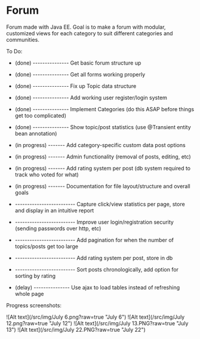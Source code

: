 Forum
=====

Forum made with Java EE. Goal is to make a forum with modular, customized views for each category to suit different categories and communities.

To Do:

* (done) --------------- Get basic forum structure up
* (done) --------------- Get all forms working properly
* (done) --------------- Fix up Topic data structure
* (done) --------------- Add working user register/login system
* (done) --------------- Implement Categories (do this ASAP before things get too complicated)
* (done) --------------- Show topic/post statistics (use @Transient entity bean annotation)

* (in progress) ------- Add category-specific custom data post options
* (in progress) ------- Admin functionality (removal of posts, editing, etc)
* (in progress) ------- Add rating system per post (db system required to track who voted for what)
* (in progress) ------- Documentation for file layout/structure and overall goals

* ------------------------- Capture click/view statistics per page, store and display in an intuitive report
* ------------------------- Improve user login/registration security (sending passwords over http, etc)
* ------------------------- Add pagination for when the number of topics/posts get too large
* ------------------------- Add rating system per post, store in db
* ------------------------- Sort posts chronologically, add option for sorting by rating
* (delay) --------------- Use ajax to load tables instead of refreshing whole page

Progress screenshots:

![Alt text](/src/img/July 6.png?raw=true "July 6")
![Alt text](/src/img/July 12.png?raw=true "July 12")
![Alt text](/src/img/July 13.PNG?raw=true "July 13")
![Alt text](/src/img/July 22.PNG?raw=true "July 22")

